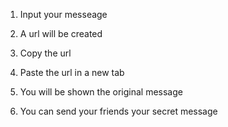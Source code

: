 1. Input your messeage

2. A url will be created

3. Copy the url 

4. Paste the url in a new tab

5. You will be shown the original message

6. You can send your friends your secret message
